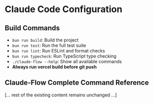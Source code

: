 # Claude Code Configuration

## Build Commands
- `bun run build`: Build the project
- `bun run test`: Run the full test suite
- `bun run lint`: Run ESLint and format checks
- `bun run typecheck`: Run TypeScript type checking
- `./claude-flow --help`: Show all available commands
- **Always run vercel build before git push**

## Claude-Flow Complete Command Reference

[... rest of the existing content remains unchanged ...]
